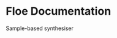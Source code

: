<!--
SPDX-FileCopyrightText: 2018-2024 Sam Windell
SPDX-License-Identifier: GPL-3.0-or-later
-->

# Floe Documentation

Sample-based synthesiser
